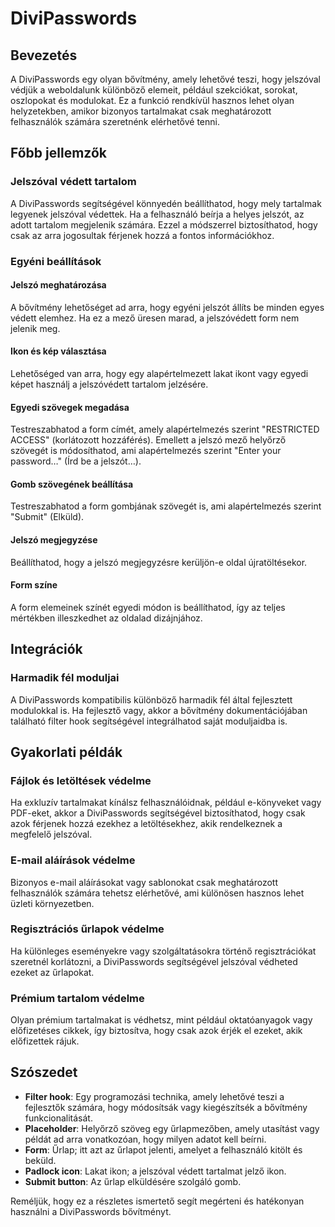 # DiviPasswords

## Bevezetés

A DiviPasswords egy olyan bővítmény, amely lehetővé teszi, hogy jelszóval védjük a weboldalunk különböző elemeit, például szekciókat, sorokat, oszlopokat és modulokat. Ez a funkció rendkívül hasznos lehet olyan helyzetekben, amikor bizonyos tartalmakat csak meghatározott felhasználók számára szeretnénk elérhetővé tenni.

## Főbb jellemzők

### Jelszóval védett tartalom

A DiviPasswords segítségével könnyedén beállíthatod, hogy mely tartalmak legyenek jelszóval védettek. Ha a felhasználó beírja a helyes jelszót, az adott tartalom megjelenik számára. Ezzel a módszerrel biztosíthatod, hogy csak az arra jogosultak férjenek hozzá a fontos információkhoz.

### Egyéni beállítások

#### Jelszó meghatározása

A bővítmény lehetőséget ad arra, hogy egyéni jelszót állíts be minden egyes védett elemhez. Ha ez a mező üresen marad, a jelszóvédett form nem jelenik meg.

#### Ikon és kép választása

Lehetőséged van arra, hogy egy alapértelmezett lakat ikont vagy egyedi képet használj a jelszóvédett tartalom jelzésére.

#### Egyedi szövegek megadása

Testreszabhatod a form címét, amely alapértelmezés szerint "RESTRICTED ACCESS" (korlátozott hozzáférés). Emellett a jelszó mező helyőrző szövegét is módosíthatod, ami alapértelmezés szerint "Enter your password…" (Írd be a jelszót…).

#### Gomb szövegének beállítása

Testreszabhatod a form gombjának szövegét is, ami alapértelmezés szerint "Submit" (Elküld).

#### Jelszó megjegyzése

Beállíthatod, hogy a jelszó megjegyzésre kerüljön-e oldal újratöltésekor.

#### Form színe

A form elemeinek színét egyedi módon is beállíthatod, így az teljes mértékben illeszkedhet az oldalad dizájnjához.

## Integrációk

### Harmadik fél moduljai

A DiviPasswords kompatibilis különböző harmadik fél által fejlesztett modulokkal is. Ha fejlesztő vagy, akkor a bővítmény dokumentációjában található filter hook segítségével integrálhatod saját moduljaidba is.

## Gyakorlati példák

### Fájlok és letöltések védelme

Ha exkluzív tartalmakat kínálsz felhasználóidnak, például e-könyveket vagy PDF-eket, akkor a DiviPasswords segítségével biztosíthatod, hogy csak azok férjenek hozzá ezekhez a letöltésekhez, akik rendelkeznek a megfelelő jelszóval.

### E-mail aláírások védelme

Bizonyos e-mail aláírásokat vagy sablonokat csak meghatározott felhasználók számára tehetsz elérhetővé, ami különösen hasznos lehet üzleti környezetben.

### Regisztrációs űrlapok védelme

Ha különleges eseményekre vagy szolgáltatásokra történő regisztrációkat szeretnél korlátozni, a DiviPasswords segítségével jelszóval védheted ezeket az űrlapokat.

### Prémium tartalom védelme

Olyan prémium tartalmakat is védhetsz, mint például oktatóanyagok vagy előfizetéses cikkek, így biztosítva, hogy csak azok érjék el ezeket, akik előfizettek rájuk.

## Szószedet

- **Filter hook**: Egy programozási technika, amely lehetővé teszi a fejlesztők számára, hogy módosítsák vagy kiegészítsék a bővítmény funkcionalitását.
- **Placeholder**: Helyőrző szöveg egy űrlapmezőben, amely utasítást vagy példát ad arra vonatkozóan, hogy milyen adatot kell beírni.
- **Form**: Űrlap; itt azt az űrlapot jelenti, amelyet a felhasználó kitölt és beküld.
- **Padlock icon**: Lakat ikon; a jelszóval védett tartalmat jelző ikon.
- **Submit button**: Az űrlap elküldésére szolgáló gomb.

Reméljük, hogy ez a részletes ismertető segít megérteni és hatékonyan használni a DiviPasswords bővítményt.
